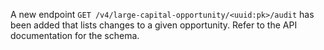 A new endpoint `GET /v4/large-capital-opportunity/<uuid:pk>/audit` has been added that lists changes to a given 
opportunity. Refer to the API documentation for the schema.
